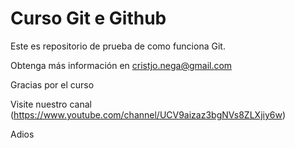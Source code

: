 # Curso Git e Github

Este es repositorio de prueba de como funciona Git.

Obtenga más información en cristjo.nega@gmail.com

Gracias por el curso

Visite nuestro canal (https://www.youtube.com/channel/UCV9aizaz3bgNVs8ZLXjiy6w)

Adios

